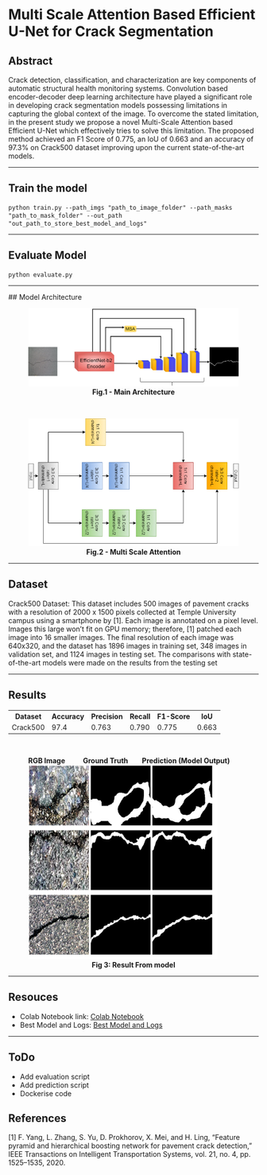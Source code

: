 # Multi Scale Attention Based Efficient U-Net for Crack Segmentation

## Abstract
Crack detection, classification, and characterization are key
components of automatic structural health monitoring systems. Convolution
based encoder-decoder deep learning architecture have played a
significant role in developing crack segmentation models possessing limitations
in capturing the global context of the image. To overcome the
stated limitation, in the present study we propose a novel Multi-Scale Attention
based Efficient U-Net which effectively tries to solve this limitation. The
proposed method achieved an F1 Score of 0.775, an IoU of 0.663 and
an accuracy of 97.3% on Crack500 dataset improving upon the current
state-of-the-art models.

<hr>

## Train the model
```commandline
python train.py --path_imgs "path_to_image_folder" --path_masks "path_to_mask_folder" --out_path "out_path_to_store_best_model_and_logs"
```

<hr>

## Evaluate Model
```commandline
python evaluate.py
```
<hr>
## Model Architecture
<br>
<figure>
<img src="assets/MainArchitecture.drawio Conf.png">
<figcaption align = "center"><b>Fig.1 - Main Architecture</b></figcaption>
</figure>
<br>
<figure>
<img src="assets/MultiScaleAttention.drawio.png">
<figcaption align = "center"><b>Fig.2 - Multi Scale Attention</b></figcaption>
</figure>
<hr>

## Dataset
Crack500 Dataset: This dataset includes 500 images of pavement cracks with
a resolution of 2000 x 1500 pixels collected at Temple University campus using a
smartphone by [1]. Each image is annotated on a pixel level. Images this large
won’t fit on GPU memory; therefore, [1] patched each image into 16 smaller
images. The final resolution of each image was 640x320, and the dataset has 1896
images in training set, 348 images in validation set, and 1124 images in testing
set. The comparisons with state-of-the-art models were made on the results from
the testing set

<hr>

## Results

<table>
    <th>Dataset</th>
    <th>Accuracy</th>
    <th>Precision</th>
    <th>Recall</th>
    <th>F1-Score</th>
    <th>IoU</th>
    <tr>
    <td>Crack500</td>
    <td>97.4</td>
    <td>0.763</td>
    <td>0.790</td>
    <td>0.775</td>
    <td>0.663</td>
    </tr>
</table>
<br>
<figure>
<figcaption><b>RGB Image</b>  &ensp;&ensp;&ensp;&ensp;  <b>Ground Truth</b>&ensp;&ensp;&ensp;&ensp;<b>Prediction (Model Output)</b></figcaption>

<img src="assets/result_imgs_crack500.drawio.png">
<figcaption align="center"><b>Fig 3: Result From model</b></figcaption>
</figure>
<hr>

## Resouces

- Colab Notebook link: <a href="https://colab.research.google.com/drive/1LLnRU-P2YrQrGzI6K5Yqn39x6s2pFL9H?usp=sharing">Colab Notebook</a>
- Best Model and Logs: <a href="https://drive.google.com/drive/folders/1qEe5Ox27RgM5KZum3dNJmUEUzoXGj_as?usp=sharing">Best Model and Logs</a>

<hr>

## ToDo
- Add evaluation script
- Add prediction script
- Dockerise code

## References
[1] F. Yang, L. Zhang, S. Yu, D. Prokhorov, X. Mei, and H. Ling, “Feature pyramid and
hierarchical boosting network for pavement crack detection,” IEEE Transactions
on Intelligent Transportation Systems, vol. 21, no. 4, pp. 1525–1535, 2020.
